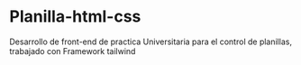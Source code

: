 # Planilla-html-css
Desarrollo de front-end de practica Universitaria para el control de planillas, trabajado con Framework tailwind 
